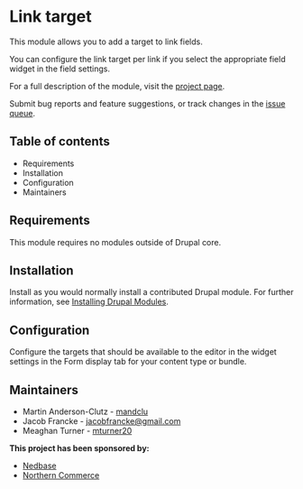 # Link target

This module allows you to add a target to link fields.

You can configure the link target per link if you select the
appropriate field widget in the field settings.

For a full description of the module, visit the
[project page](https://www.drupal.org/project/link_target).

Submit bug reports and feature suggestions, or track changes in the
[issue queue](https://www.drupal.org/project/issues/link_target).


## Table of contents

- Requirements
- Installation
- Configuration
- Maintainers


## Requirements

This module requires no modules outside of Drupal core.


## Installation

Install as you would normally install a contributed Drupal module. For further
information, see
[Installing Drupal Modules](https://www.drupal.org/docs/extending-drupal/installing-drupal-modules).


## Configuration

Configure the targets that should be available to the editor in the widget
settings in the Form display tab for your content type or bundle.


## Maintainers

- Martin Anderson-Clutz - [mandclu](https://www.drupal.org/u/mandclu)
- Jacob Francke - [jacobfrancke@gmail.com](https://www.drupal.org/u/jacobfranckegmailcom)
- Meaghan Turner - [mturner20](https://www.drupal.org/u/mturner20)

**This project has been sponsored by:**
- [Nedbase](https://www.drupal.org/nedbase)
- [Northern Commerce](https://www.drupal.org/northern-commerce)